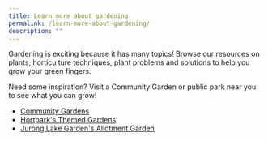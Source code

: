 ```yaml
---
title: Learn more about gardening
permalink: /learn-more-about-gardening/
description: ""
---
```

<p>
Gardening is exciting because it has many topics! Browse our resources on plants, horticulture techniques, plant problems and solutions to help you grow your green fingers. 
</p>
<p>Need some inspiration? Visit a Community Garden or public park near you to see what you can grow!</p>
<ul>
	<li><a href="https://staging.dmhtu0pi4p9u7.amplifyapp.com/get-involved/community-gardens/">Community Gardens</a></li>
	<li><a href="https://www.nparks.gov.sg/gardens-parks-and-nature/parks-and-nature-reserves/hortpark/hortpark-themed-gardens">Hortpark's Themed Gardens</a></li>
	<li><a href="https://www.nparks.gov.sg/juronglakegardens/explore-our-gardens/attractions/allotment-gardens">Jurong Lake Garden's Allotment Garden</a>
	</li></ul>
	